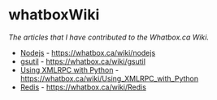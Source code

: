 whatboxWiki
===========

*The articles that I have contributed to the Whatbox.ca Wiki.*

+ [Nodejs](/Outlaw11A/whatboxWiki/blob/master/nodejs.md) - https://whatbox.ca/wiki/nodejs
+ [gsutil](/Outlaw11A/whatboxWiki/blob/master/gsutil.md) - https://whatbox.ca/wiki/gsutil
+ [Using XMLRPC with Python](/Outlaw11A/whatboxWiki/blob/master/xmlrpc-python.md) - https://whatbox.ca/wiki/Using_XMLRPC_with_Python
+ [Redis](/Outlaw11A/whatboxWiki/blob/master/redis.md) - https://whatbox.ca/wiki/Redis
